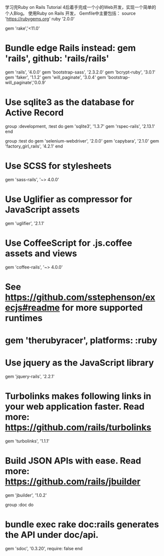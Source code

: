学习完Ruby on Rails Tutorial 4后着手完成一个小的Web开发，实现一个简单的个人Blog。
使用Ruby on Rails 开发，
Gemfile中主要包括：
source 'https://rubygems.org'
ruby '2.0.0'

gem 'rake','<11.0'

# Bundle edge Rails instead: gem 'rails', github: 'rails/rails'
gem 'rails', '4.0.0'
gem 'bootstrap-sass', '2.3.2.0'
gem 'bcrypt-ruby', '3.0.1'
gem 'faker', '1.1.2'
gem 'will_paginate', '3.0.4'
gem 'bootstrap-will_paginate','0.0.9'

# Use sqlite3 as the database for Active Record
group :development, :test do
	gem 'sqlite3', '1.3.7'
	gem 'rspec-rails', '2.13.1'
end

group :test do
	gem 'selenium-webdriver', '2.0.0'
	gem 'capybara', '2.1.0'
	gem 'factory_girl_rails', '4.2.1'
end

# Use SCSS for stylesheets
gem 'sass-rails', '~> 4.0.0'

# Use Uglifier as compressor for JavaScript assets
gem 'uglifier', '2.1.1'

# Use CoffeeScript for .js.coffee assets and views
gem 'coffee-rails', '~> 4.0.0'

# See https://github.com/sstephenson/execjs#readme for more supported runtimes
# gem 'therubyracer', platforms: :ruby

# Use jquery as the JavaScript library
gem 'jquery-rails', '2.2.1'

# Turbolinks makes following links in your web application faster. Read more: https://github.com/rails/turbolinks
gem 'turbolinks', '1.1.1'

# Build JSON APIs with ease. Read more: https://github.com/rails/jbuilder
gem 'jbuilder', '1.0.2'

group :doc do
  # bundle exec rake doc:rails generates the API under doc/api.
  gem 'sdoc', '0.3.20', require: false
end
